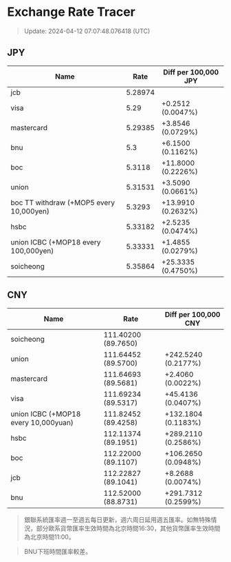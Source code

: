 # Exchange Rate Tracer

> Update: 2024-04-12 07:07:48.076418 (UTC)

## JPY

| Name                                    |    Rate | Diff per 100,000 JPY   |
|-----------------------------------------|---------|------------------------|
| jcb                                     | 5.28974 |                        |
| visa                                    | 5.29    | +0.2512 (0.0047%)      |
| mastercard                              | 5.29385 | +3.8546 (0.0729%)      |
| bnu                                     | 5.3     | +6.1500 (0.1162%)      |
| boc                                     | 5.3118  | +11.8000 (0.2226%)     |
| union                                   | 5.31531 | +3.5090 (0.0661%)      |
| boc TT withdraw (+MOP5 every 10,000yen) | 5.3293  | +13.9910 (0.2632%)     |
| hsbc                                    | 5.33182 | +2.5235 (0.0474%)      |
| union ICBC (+MOP18 every 100,000yen)    | 5.33331 | +1.4855 (0.0279%)      |
| soicheong                               | 5.35864 | +25.3335 (0.4750%)     |

## CNY

| Name                                 | Rate                | Diff per 100,000 CNY   |
|--------------------------------------|---------------------|------------------------|
| soicheong                            | 111.40200	(89.7650) |                        |
| union                                | 111.64452	(89.5700) | +242.5240 (0.2177%)    |
| mastercard                           | 111.64693	(89.5681) | +2.4060 (0.0022%)      |
| visa                                 | 111.69234	(89.5317) | +45.4136 (0.0407%)     |
| union ICBC (+MOP18 every 10,000yuan) | 111.82452	(89.4258) | +132.1804 (0.1183%)    |
| hsbc                                 | 112.11374	(89.1951) | +289.2110 (0.2586%)    |
| boc                                  | 112.22000	(89.1107) | +106.2650 (0.0948%)    |
| jcb                                  | 112.22827	(89.1041) | +8.2688 (0.0074%)      |
| bnu                                  | 112.52000	(88.8731) | +291.7312 (0.2599%)    |


> 銀聯系統匯率週一至週五每日更新，週六周日延用週五匯率。如無特殊情況，部分歐系貨幣匯率生效時間為北京時間16:30，其他貨幣匯率生效時間為北京時間11:00。

> BNU下班時間匯率較差。

